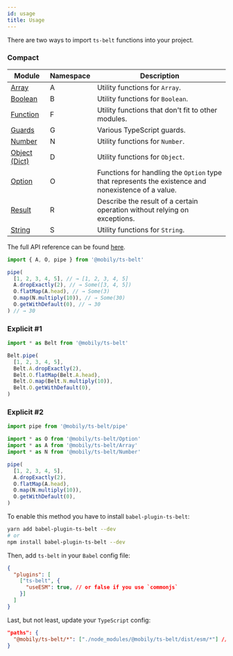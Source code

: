 ```yaml
---
id: usage
title: Usage
---
```


There are two ways to import `ts-belt` functions into your project.

### Compact

| Module | Namespace | Description |
|--|-----------|--|
| [Array](/api/array) | A | Utility functions for `Array`. |
| [Boolean](/api/boolean) | B | Utility functions for `Boolean`. |
| [Function](/api/function) | F | Utility functions that don't fit to other modules. |
| [Guards](/api/guards) | G | Various TypeScript guards. |
| [Number](/api/number) | N | Utility functions for `Number`. |
| [Object (Dict)](/api/object) | D | Utility functions for `Object`. |
| [Option](/api/option) | O | Functions for handling the `Option` type that represents the existence and nonexistence of a value. |
| [Result](/api/result) | R | Describe the result of a certain operation without relying on exceptions. |
| [String](/api/string) | S | Utility functions for `String`. |

The full API reference can be found [here](/api/array).

```typescript
import { A, O, pipe } from '@mobily/ts-belt'

pipe(
  [1, 2, 3, 4, 5], // → [1, 2, 3, 4, 5]
  A.dropExactly(2), // → Some([3, 4, 5])
  O.flatMap(A.head), // → Some(3)
  O.map(N.multiply(10)), // → Some(30)
  O.getWithDefault(0), // → 30
) // → 30
```

### Explicit #1

```typescript
import * as Belt from '@mobily/ts-belt'

Belt.pipe(
  [1, 2, 3, 4, 5],
  Belt.A.dropExactly(2),
  Belt.O.flatMap(Belt.A.head),
  Belt.O.map(Belt.N.multiply(10)),
  Belt.O.getWithDefault(0),
)
```

### Explicit #2

```typescript
import pipe from '@mobily/ts-belt/pipe'

import * as O from '@mobily/ts-belt/Option'
import * as A from '@mobily/ts-belt/Array'
import * as N from '@mobily/ts-belt/Number'

pipe(
  [1, 2, 3, 4, 5],
  A.dropExactly(2),
  O.flatMap(A.head),
  O.map(N.multiply(10)),
  O.getWithDefault(0),
)
```

To enable this method you have to install `babel-plugin-ts-belt`:

```bash
yarn add babel-plugin-ts-belt --dev
# or
npm install babel-plugin-ts-belt --dev
```

Then, add `ts-belt` in your `Babel` config file:

```json
{
  "plugins": [
    ["ts-belt", {
      "useESM": true, // or false if you use `commonjs`
    }]
  ]
}
```

Last, but not least, update your `TypeScript` config:

```json
"paths": {
  "@mobily/ts-belt/*": ["./node_modules/@mobily/ts-belt/dist/esm/*"] // or `cjs/*` if you use `commonjs`
}
```
